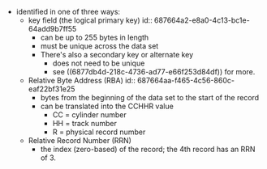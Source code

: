 - identified in one of three ways:
	- key field (the logical primary key)
	  id:: 687664a2-e8a0-4c13-bc1e-64add9b7ff55
		- can be up to 255 bytes in length
		- must be unique across the data set
		- There's also a secondary key or alternate key
			- does not need to be unique
			- see ((6877db4d-218c-4736-ad77-e66f253d84df)) for more.
	- Relative Byte Address (RBA)
	  id:: 687664aa-f465-4c56-860c-eaf22bf31e25
		- bytes from the beginning of the data set to the start of the record
		- can be translated into the CCHHR value
			- CC = cylinder number
			- HH = track number
			- R = physical record number
	- Relative Record Number (RRN)
		- the index (zero-based) of the record; the 4th record has an RRN of 3.